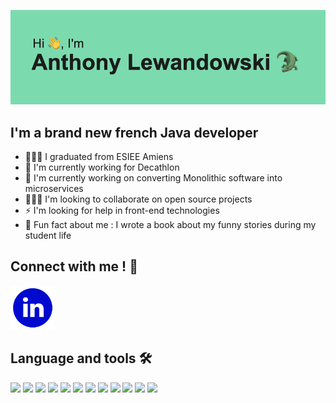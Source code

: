 <link rel="stylesheet" href="https://cdn.jsdelivr.net/gh/devicons/devicon@latest/devicon.min.css">

![plot](./banner.png)

## I'm a brand new french Java developer
- 👨🏻‍🎓 I graduated from ESIEE Amiens
- 🏃 I'm currently working for Decathlon
- 🐊 I'm currently working on converting Monolithic software into microservices
- 🧑🏻‍💻 I'm looking to collaborate on open source projects
- ⚡ I'm looking for help in front-end technologies 
- 📖 Fun fact about me : I wrote a book about my funny stories during my student life

## Connect with me ! 🤝

<a href="https://www.linkedin.com/in/anthony-lewandowski-47b18b170/">
<img alt="Qries" src="./linkedin.png" width=70" height="70"> </a>
         
## Language and tools 🛠️

<img style="height : 90px" src="https://cdn.jsdelivr.net/gh/devicons/devicon/icons/java/java-original-wordmark.svg" />
<img style="height : 90px" src="https://cdn.jsdelivr.net/gh/devicons/devicon/icons/spring/spring-original-wordmark.svg" />
<img style="height : 120px" src="https://cdn.jsdelivr.net/gh/devicons/devicon/icons/cucumber/cucumber-plain-wordmark.svg" />
<img style="height : 80px" src="https://cdn.jsdelivr.net/gh/devicons/devicon/icons/javascript/javascript-original.svg" />
<img style="height : 90px " src="https://cdn.jsdelivr.net/gh/devicons/devicon/icons/docker/docker-original-wordmark.svg" />
<img style="height : 90px " src="https://cdn.jsdelivr.net/gh/devicons/devicon/icons/tomcat/tomcat-original-wordmark.svg" />
<img style="height : 90px " src="https://cdn.jsdelivr.net/gh/devicons/devicon/icons/linux/linux-original.svg" />
<img style="height : 90px " src="https://cdn.jsdelivr.net/gh/devicons/devicon/icons/oracle/oracle-original.svg" />
<img style="height : 90px " src="https://cdn.jsdelivr.net/gh/devicons/devicon/icons/postgresql/postgresql-original-wordmark.svg" />
<img style="height : 90px " src="https://cdn.jsdelivr.net/gh/devicons/devicon/icons/intellij/intellij-original.svg" />
<img style="height : 90px "  src="https://cdn.jsdelivr.net/gh/devicons/devicon/icons/jenkins/jenkins-original.svg" />
<img style="height : 90px "  src="https://cdn.jsdelivr.net/gh/devicons/devicon/icons/redis/redis-original-wordmark.svg" />


